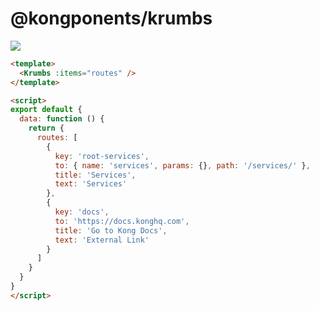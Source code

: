 # @kongponents/krumbs

[![](https://img.shields.io/npm/v/@kongponents/krumbs.svg?style=flat-square)](https://www.npmjs.com/package/@kongponents/krumbs)

```html
<template>
  <Krumbs :items="routes" />
</template>

<script>
export default {
  data: function () {
    return {
      routes: [
        {
          key: 'root-services',
          to: { name: 'services', params: {}, path: '/services/' },
          title: 'Services',
          text: 'Services'
        },
        {
          key: 'docs',
          to: 'https://docs.konghq.com',
          title: 'Go to Kong Docs',
          text: 'External Link'
        }
      ]
    }
  }
}
</script>
```
